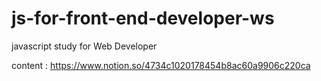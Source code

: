# js-for-front-end-developer-ws
javascript study for Web Developer

content : https://www.notion.so/4734c1020178454b8ac60a9906c220ca
